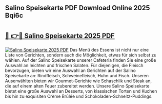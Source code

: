 ## Salino Speisekarte PDF Download Online 2025 Bqi6c

# <h2><a href="http://gc68cme.nevu.top/?p=Salino+Speisekarte">🔗 👉🔴 Salino Speisekarte 2025 PDF</a></h2>

[![Salino Speisekarte 2025 PDF](https://i.imgur.com/dBaPXMq.png)](http://gc68cme.nevu.top/?p=Salino+Speisekarte)
Das Menü des Essens ist nicht nur eine Liste von Gerichten, sondern auch die Möglichkeit, etwas für sich selbst zu wählen. Auf der Salino Speisekarte unserer Cafeteria finden Sie eine große Auswahl an leichten und frischen Salaten. Für diejenigen, die Fleisch bevorzugen, bieten wir eine Auswahl an Gerichten auf der Salino Speisekarte an: Rindfleisch, Schweinefleisch, Huhn und Fisch. Unseren Auserwählten bieten wir Gourmet-Gerichte wie Schaschlik und Steak an, die auf einem alten Feuer zubereitet werden. Unsere Salino Speisekarte bietet eine große Auswahl an Desserts, von klassischen Torten und Kuchen bis hin zu exquisiten Crème Brûlée und Schokoladen-Schneitz-Puddings.

